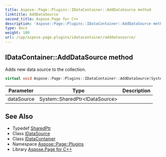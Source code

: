 ```yaml
---
title: Aspose::Page::Plugins::IDataContainer::AddDataSource method
linktitle: AddDataSource
second_title: Aspose.Page for C++
description: 'Aspose::Page::Plugins::IDataContainer::AddDataSource method. Adds new data source to the collection in C++.'
type: docs
weight: 100
url: /cpp/aspose.page.plugins/idatacontainer/adddatasource/
---
```

## IDataContainer::AddDataSource method


Adds new data source to the collection.

```cpp
virtual void Aspose::Page::Plugins::IDataContainer::AddDataSource(System::SharedPtr<IDataSource> dataSource)=0
```


| Parameter | Type | Description |
| --- | --- | --- |
| dataSource | System::SharedPtr\<IDataSource\> |  |

## See Also

* Typedef [SharedPtr](../../../system/sharedptr/)
* Class [IDataSource](../../idatasource/)
* Class [IDataContainer](../)
* Namespace [Aspose::Page::Plugins](../../)
* Library [Aspose.Page for C++](../../../)
